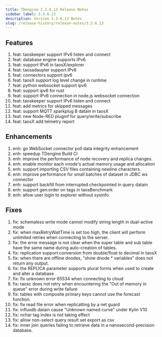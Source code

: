```yaml
---
title: TDengine 3.3.6.13 Release Notes
sidebar_label: 3.3.6.13
description: Version 3.3.6.13 Notes
slug: /release-history/release-notes/3.3.6.13
---
```


## Features
  1. feat: taoskeeper support IPv6 listen and connect
  2. feat: database engine supports IPv6.
  3. feat: support IPv6 in taosX/explorer
  4. feat: taosadaupter support IPv6
  5. feat: connectors support ipv6
  6. feat: taosX support log level change in runtime
  7. feat: python websocket support ipv6
  8. feat: support ipv6 for rust
  9. feat: support IPv6 connection in node.js websocket connection
 10. feat: taoskeeper support IPv6 listen and connect
 11. feat: add metrics for skipped messages
 12. feat: support MQTT sparkplug B datain in taosX
 13. feat: new Node-RED pluginf for query/write/subscribe
 14. feat: taosX add telmetry report

## Enhancements
  1. enh: go WebSocket connector poll data integrity enhancement
  2. enh: speedup TDengine Build CI
  3. enh: improve the performance of node recovery and replica changes.
  4. enh: enable monitor each vnode's actual memory usage and allocation
  5. enh: support importing CSV files containing newline characters.
  6. enh: improve performance for small batches of dataset in JDBC ws connector
  7. enh: support backfill from interrupted checkpointed in query datain
  8. enh: support gen:order on tags in taosBenchmark
  9. enh: allow user login to explorer without sysinfo

## Fixes
  1. fix: schemaless write mode cannot modify string length in dual-active mode
  2. fix: when maxRetryWaitTime is set too high, the client will perform unlimited retries when connecting to the server.
  3. fix: the error message is not clear when the super table and sub table have the same name during auto-creation of tables.
  4. fix: replication support conversion from double/float to decimal in taosX
  5. fix: when there are offline dnodes, "show dnode * variables" does not return any output.
  6. fix: the REPLICA parameter supports plural forms when used to create and alter a database 
  7. fix: fix unknown error 65534 when connecting to cloud
  8. fix: taosc does not retry when encountering the "Out of memory in queue" error during write failure
  9. fix: tables with composite primary keys cannot use the forecast function.
 10. fix: fix read file error when replicatting by a net guard
 11. fix: influxdb datain cause "Unknown named curve" under Kylin V10
 12. fix: nchar tag index is not taking effect
 13. fix: allow non-select query result set export as csv
 14. fix: inner join queries failing to retrieve data in a nanosecond-precision database.

